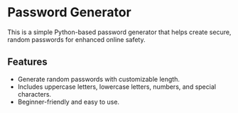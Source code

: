 # Password Generator

This is a simple Python-based password generator that helps create secure, random passwords for enhanced online safety.

## Features
- Generate random passwords with customizable length.
- Includes uppercase letters, lowercase letters, numbers, and special characters.
- Beginner-friendly and easy to use.


